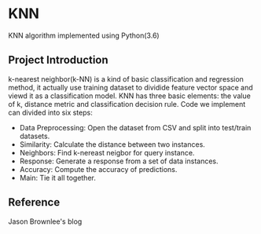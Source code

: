 # KNN
KNN algorithm implemented using Python(3.6)
## Project Introduction
k-nearest neighbor(k-NN) is a kind of basic classification and regression method, it actually use training dataset to dividide 
feature vector space and viewd it as a classification model. 
KNN has three basic elements: the value of k, distance metric and classification decision rule.
Code we implement can divided into six steps:
- Data Preprocessing: Open the dataset from CSV and split into test/train datasets.
- Similarity: Calculate the distance between two instances.
- Neighbors: Find k-nereast neigbor for query instance.
- Response: Generate a response from a set of data instances.
- Accuracy: Compute the accuracy of predictions.
- Main: Tie it all together.
 
## Reference 
Jason Brownlee's blog
